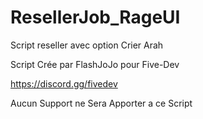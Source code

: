 # ResellerJob_RageUI
Script reseller avec option Crier Arah

Script Crée par FlashJoJo pour Five-Dev

https://discord.gg/fivedev

Aucun Support ne Sera Apporter a ce Script
